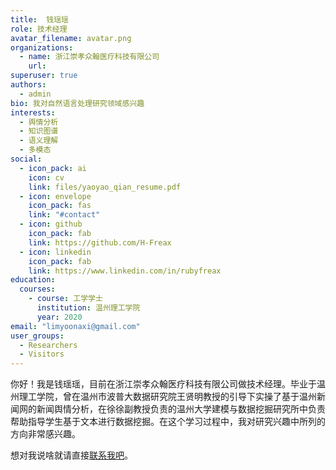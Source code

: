 ```yaml
---
title:  钱瑶瑶
role: 技术经理
avatar_filename: avatar.png
organizations:
  - name: 浙江崇孝众翰医疗科技有限公司
    url:
superuser: true
authors:
  - admin
bio: 我对自然语言处理研究领域感兴趣
interests:
  - 舆情分析
  - 知识图谱
  - 语义理解
  - 多模态
social:
  - icon_pack: ai
    icon: cv
    link: files/yaoyao_qian_resume.pdf
  - icon: envelope
    icon_pack: fas
    link: "#contact"
  - icon: github
    icon_pack: fab
    link: https://github.com/H-Freax
  - icon: linkedin
    icon_pack: fab
    link: https://www.linkedin.com/in/rubyfreax
education:
  courses:
    - course: 工学学士
      institution: 温州理工学院
      year: 2020
email: "limyoonaxi@gmail.com"
user_groups:
  - Researchers
  - Visitors
---
```


你好！我是钱瑶瑶，目前在浙江崇孝众翰医疗科技有限公司做技术经理。毕业于温州理工学院，曾在温州市波普大数据研究院王贤明教授的引导下实操了基于温州新闻网的新闻舆情分析，在徐徐副教授负责的温州大学建模与数据挖掘研究所中负责帮助指导学生基于文本进行数据挖掘。在这个学习过程中，我对研究兴趣中所列的方向非常感兴趣。

想对我说啥就请直接[联系我吧](#contact)。
